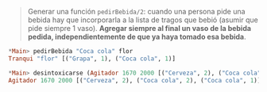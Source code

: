 > Generar una función `pedirBebida/2`: cuando una persona pide una bebida hay que incorporarla a la lista de tragos que bebió (asumir que pide siempre 1 vaso). **Agregar siempre al final un vaso de la bebida pedida, independientemente de que ya haya tomado esa bebida**.

``` haskell
*Main> pedirBebida "Coca cola" flor
Tranqui "flor" [("Grapa", 1), ("Coca cola", 1)]

*Main> desintoxicarse (Agitador 1670 2000 [("Cerveza", 2), ("Coca cola", 2)] "rodri")
Agitador 1670 2000 [("Cerveza", 2), ("Coca cola", 2), ("Coca cola", 1)] "rodri"
```
